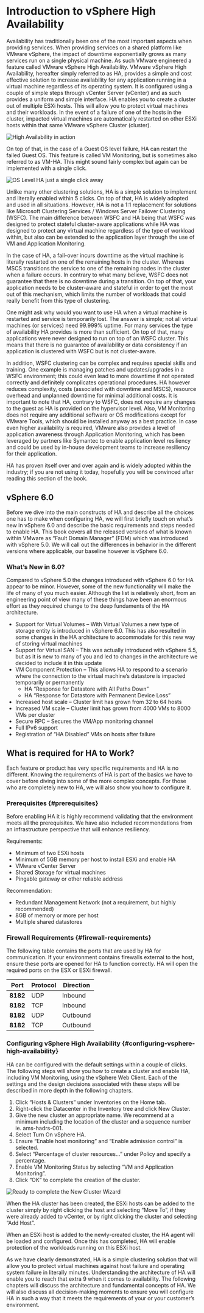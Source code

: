 # Introduction to vSphere High Availability
Availability has traditionally been one of the most important aspects when providing services. When providing services on a shared platform like VMware vSphere, the impact of downtime exponentially grows as many services run on a single physical machine. As such VMware engineered a feature called VMware vSphere High Availability. VMware vSphere High Availability, hereafter simply referred to as HA, provides a simple and cost effective solution to increase availability for any application running in a virtual machine regardless of its operating system. It is configured using a couple of simple steps through vCenter Server (vCenter) and as such provides a uniform and simple interface. HA enables you to create a cluster out of multiple ESXi hosts. This will allow you to protect virtual machines and their workloads. In the event of a failure of one of the hosts in the cluster, impacted virtual machines are automatically restarted on other ESXi hosts within that same VMware vSphere Cluster (cluster). 

![](Picture1.png "High Availability in action")

On top of that, in the case of a Guest OS level failure, HA can restart the failed Guest OS. This feature is called VM Monitoring, but is sometimes also referred to as VM-HA. This might sound fairly complex but again can be implemented with a single click.

![](Picture2.png "OS Level HA just a single click away")

Unlike many other clustering solutions, HA is a simple solution to implement and literally enabled within 5 clicks. On top of that, HA is widely adopted and used in all situations. However, HA is not a 1:1 replacement for solutions like Microsoft Clustering Services / Windows Server Failover Clustering (WSFC). The main difference between WSFC and HA being that WSFC was designed to protect stateful cluster-aware applications while HA was designed to protect any virtual machine regardless of the type of workload within, but also can be extended to the application layer through the use of VM and Application Monitoring.

In the case of HA, a fail-over incurs downtime as the virtual machine is literally restarted on one of the remaining hosts in the cluster. Whereas MSCS transitions the service to one of the remaining nodes in the cluster when a failure occurs. In contrary to what many believe, WSFC does not guarantee that there is no downtime during a transition. On top of that, your application needs to be cluster-aware and stateful in order to get the most out of this mechanism, which limits the number of workloads that could really benefit from this type of clustering. 

One might ask why would you want to use HA when a virtual machine is restarted and service is temporarily lost. The answer is simple; not all virtual machines (or services) need 99.999% uptime. For many services the type of availability HA provides is more than sufficient. On top of that, many applications were never designed to run on top of an WSFC cluster. This means that there is no guarantee of availability or data consistency if an application is clustered with WSFC but is not cluster-aware.

In addition, WSFC clustering can be complex and requires special skills and training. One example is managing patches and updates/upgrades in a WSFC environment; this could even lead to more downtime if not operated correctly and definitely complicates operational procedures. HA however reduces complexity, costs (associated with downtime and MSCS), resource overhead and unplanned downtime for minimal additional costs. It is important to note that HA, contrary to WSFC, does not require any changes to the guest as HA is provided on the hypervisor level. Also, VM Monitoring does not require any additional software or OS modifications except for VMware Tools, which should be installed anyway as a best practice. In case even higher availability is required, VMware also provides a level of application awareness through Application Monitoring, which has been leveraged by partners like Symantec to enable application level resiliency and could be used by in-house development teams to increase resiliency for their application.

HA has proven itself over and over again and is widely adopted within the industry; if you are not using it today, hopefully you will be convinced after reading this section of the book. 

## vSphere 6.0

Before we dive into the main constructs of HA and describe all the choices one has to make when configuring HA, we will first briefly touch on what’s new in vSphere 6.0 and describe the basic requirements and steps needed to enable HA. This book covers all the released versions of what is known within VMware as “Fault Domain Manager” (FDM) which was introduced with vSphere 5.0. We will call out the differences in behavior in the different versions where applicable, our baseline however is vSphere 6.0.

### What’s New in 6.0?

Compared to vSphere 5.0 the changes introduced with vSphere 6.0 for HA appear to be minor. However, some of the new functionality will make the life of many of you much easier. Although the list is relatively short, from an engineering point of view many of these things have been an enormous effort as they required change to the deep fundaments of the HA architecture.

* Support for Virtual Volumes – With Virtual Volumes a new type of storage entity is introduced in vSphere 6.0\. This has also resulted in some changes in the HA architecture to accommodate for this new way of storing virtual machines
* Support for Virtual SAN – This was actually introduced with vSphere 5.5, but as it is new to many of you and led to changes in the architecture we decided to include it in this update
* VM Component Protection – This allows HA to respond to a scenario where the connection to the virtual machine’s datastore is impacted temporarily or permanently
    * HA “Response for Datastore with All Paths Down”
    * HA “Response for Datastore with Permanent Device Loss”
* Increased host scale – Cluster limit has grown from 32 to 64 hosts
* Increased VM scale – Cluster limit has grown from 4000 VMs to 8000 VMs per cluster
* Secure RPC – Secures the VM/App monitoring channel
* Full IPv6 support
* Registration of “HA Disabled” VMs on hosts after failure

## What is required for HA to Work?

Each feature or product has very specific requirements and HA is no different. Knowing the requirements of HA is part of the basics we have to cover before diving into some of the more complex concepts. For those who are completely new to HA, we will also show you how to configure it.

### Prerequisites {#prerequisites}

Before enabling HA it is highly recommend validating that the environment meets all the prerequisites. We have also included recommendations from an infrastructure perspective that will enhance resiliency.

Requirements:
* Minimum of two ESXi hosts
* Minimum of 5GB memory per host to install ESXi and enable HA
* VMware vCenter Server
* Shared Storage for virtual machines
* Pingable gateway or other reliable address

Recommendation:
* Redundant Management Network (not a requirement, but highly recommended)
* 8GB of memory or more per host
* Multiple shared datastores
 
### Firewall Requirements {#firewall-requirements}

The following table contains the ports that are used by HA for communication. If your environment contains firewalls external to the host, ensure these ports are opened for HA to function correctly. HA will open the required ports on the ESX or ESXi firewall.

| **Port** | **Protocol** | **Direction** |
| --- | --- | --- |
| **8182** | UDP | Inbound |
| **8182** | TCP | Inbound |
| **8182** | UDP | Outbound |
| **8182** | TCP | Outbound |

### Configuring vSphere High Availability {#configuring-vsphere-high-availability}

HA can be configured with the default settings within a couple of clicks. The following steps will show you how to create a cluster and enable HA, including VM Monitoring, using the vSphere Web Client. Each of the settings and the design decisions associated with these steps will be described in more depth in the following chapters.

1.  Click “Hosts & Clusters” under Inventories on the Home tab.
2.  Right-click the Datacenter in the Inventory tree and click New Cluster.
3.  Give the new cluster an appropriate name. We recommend at a minimum including the location of the cluster and a sequence number ie. ams-hadrs-001.
4.  Select Turn On vSphere HA.
5.  Ensure “Enable host monitoring” and “Enable admission control” is selected.
6.  Select “Percentage of cluster resources…” under Policy and specify a percentage.
7.  Enable VM Monitoring Status by selecting “VM and Application Monitoring”.
8.  Click “OK” to complete the creation of the cluster.

![](fig-3.png "Ready to complete the New Cluster Wizard")

When the HA cluster has been created, the ESXi hosts can be added to the cluster simply by right clicking the host and selecting “Move To”, if they were already added to vCenter, or by right clicking the cluster and selecting “Add Host”.

When an ESXi host is added to the newly-created cluster, the HA agent will be loaded and configured. Once this has completed, HA will enable protection of the workloads running on this ESXi host.

As we have clearly demonstrated, HA is a simple clustering solution that will allow you to protect virtual machines against host failure and operating system failure in literally minutes. Understanding the architecture of HA will enable you to reach that extra 9 when it comes to availability. The following chapters will discuss the architecture and fundamental concepts of HA. We will also discuss all decision-making moments to ensure you will configure HA in such a way that it meets the requirements of your or your customer’s environment.
